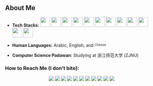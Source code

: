 ## About Me

- **Tech Stacks:**  [<img src="https://upload.wikimedia.org/wikipedia/commons/9/9a/Laravel.svg" width="32" height="32">](https://laravel.com) [<img src="https://cdn.jsdelivr.net/gh/devicons/devicon/icons/php/php-original.svg" width="32" height="32">](https://www.php.net) [<img src="https://cdn.jsdelivr.net/gh/devicons/devicon/icons/mysql/mysql-original.svg" width="32" height="32">](https://www.mysql.com) [<img src="https://cdn.jsdelivr.net/gh/devicons/devicon/icons/nodejs/nodejs-original.svg" width="32" height="32">](https://nodejs.org) [<img src="https://cdn.jsdelivr.net/gh/devicons/devicon/icons/javascript/javascript-original.svg" width="32" height="32">](https://developer.mozilla.org/en-US/docs/Web/JavaScript) [<img src="https://upload.wikimedia.org/wikipedia/commons/d/d5/Tailwind_CSS_Logo.svg" width="32" height="32">](https://tailwindcss.com) [<img src="https://cdn.jsdelivr.net/gh/devicons/devicon/icons/java/java-original.svg" width="32" height="32">](https://www.oracle.com/java) [<img src="https://cdn.jsdelivr.net/gh/devicons/devicon/icons/kotlin/kotlin-original.svg" width="32" height="32">](https://kotlinlang.org) [<img src="https://cdn.jsdelivr.net/gh/devicons/devicon/icons/android/android-original.svg" width="32" height="32">](https://developer.android.com) [<img src="https://www.svgrepo.com/show/303309/adobe-animate-logo.svg" width="32" height="32">](https://www.adobe.com/products/animate.html) [<img src="https://cdn.jsdelivr.net/gh/devicons/devicon/icons/photoshop/photoshop-line.svg" width="32" height="32">](https://www.adobe.com/products/photoshop.html) [<img src="https://cdn.jsdelivr.net/gh/devicons/devicon/icons/gimp/gimp-original.svg" width="32" height="32">](https://www.gimp.org)



- **Human Languages:** Arabic, English, and <sup><sub>Chinese</sub></sup>  
- **Computer Science Padawan:** Studying at 浙江师范大学 (ZJNU)

### How to Reach Me (I don’t bite):  
<div align="center">
  <a href="https://snapchat.com/add/aboodki6"><img src="https://img.icons8.com/fluency/32/snapchat.png"></a>  
  <a href="https://wa.me/8619708819040"><img src="https://img.icons8.com/fluency/32/whatsapp.png"></a>  
  <a href="https://instagram.com/ak._.71"><img src="https://img.icons8.com/fluency/32/instagram-new.png"></a>  
  <a href="mailto:abdullah@syalux.com"><img src="https://img.icons8.com/fluency/32/gmail.png"></a>  
  <a href="https://x.com/ggak71"><img src="https://img.icons8.com/fluency/32/twitter.png"></a>  
  <a href="https://linkedin.com/in/abdullah-alraimi"><img src="https://img.icons8.com/fluency/32/linkedin.png"></a>  
  <a href="https://reddit.com/user/Al-rimi"><img src="https://img.icons8.com/fluency/32/reddit.png"></a>  
  <a href="https://stackoverflow.com/users/24881320"><img src="https://img.icons8.com/fluency/32/stackoverflow.png"></a>  
  <a href="https://youtube.com/@ak-71"><img src="https://img.icons8.com/fluency/32/youtube-play.png"></a>  
  <a href="https://paypal.me/rumaisaalrimi"><img src="https://img.icons8.com/fluency/32/paypal.png"></a>  
  <a href="https://ko-fi.com/alrimi"><img src="https://img.icons8.com/fluency/32/ko-fi.png"></a>
</div>
